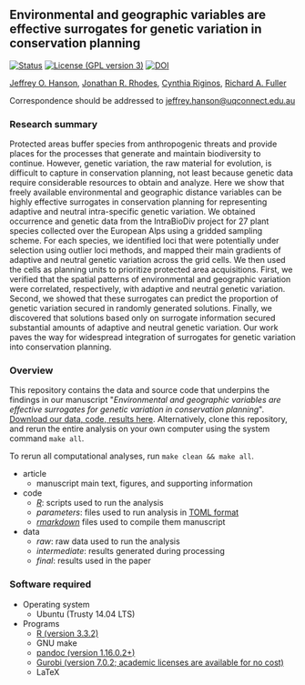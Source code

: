 ## Environmental and geographic variables are effective surrogates for genetic variation in conservation planning

[![Status](https://img.shields.io/badge/status-peer%20reviewed-brightgreen.svg?style=flat-square)]()
[![License (GPL version 3)](https://img.shields.io/badge/license-GNU%20GPL%20version%203-brightgreen.svg?style=flat-square)](http://opensource.org/licenses/GPL-3.0)
[![DOI](https://img.shields.io/badge/doi-10.5281/zenodo.843625-blue.svg?style=flat-square)](https://doi.org/10.5281/zenodo.843625)

[Jeffrey O. Hanson](http://www.jeffrey-hanson.com), [Jonathan R. Rhodes](https://rhodesconservation.com/people/jonathan-rhodes/), [Cynthia Riginos](http://www.cynthiariginos.org/Lab_People/Cynthia_Riginos.html), [Richard A. Fuller](https://www.fullerlab.org/drrichardfuller/)

Correspondence should be addressed to [jeffrey.hanson@uqconnect.edu.au](mailto:jeffrey.hanson@uqconnect.edu.au)

### Research summary

Protected areas buffer species from anthropogenic threats and provide places for the processes that generate and maintain biodiversity to continue. However, genetic variation, the raw material for evolution, is difficult to capture in conservation planning, not least because genetic data require considerable resources to obtain and analyze. Here we show that freely available environmental and geographic distance variables can be highly effective surrogates in conservation planning for representing adaptive and neutral intra-specific genetic variation. We obtained occurrence and genetic data from the IntraBioDiv project for 27 plant species collected over the European Alps using a gridded sampling scheme. For each species, we identified loci that were potentially under selection using outlier loci methods, and mapped their main gradients of adaptive and neutral genetic variation across the grid cells. We then used the cells as planning units to prioritize protected area acquisitions. First, we verified that the spatial patterns of environmental and geographic variation were correlated, respectively, with adaptive and neutral genetic variation. Second, we showed that these surrogates can predict the proportion of genetic variation secured in randomly generated solutions. Finally, we discovered that solutions based only on surrogate information secured substantial amounts of adaptive and neutral genetic variation. Our work paves the way for widespread integration of surrogates for genetic variation into conservation planning.

### Overview

This repository contains the data and source code that underpins the findings in our manuscript "_Environmental and geographic variables are effective surrogates for genetic variation in conservation planning_". [Download our data, code, results here](https://doi.org/10.5281/zenodo.843625). Alternatively, clone this repository, and rerun the entire analysis on your own computer using the system command `make all`.

To rerun all computational analyses, run `make clean && make all`.

* article
	+ manuscript main text, figures, and supporting information
* code
	+ [_R_](https://www.r-project.org): scripts used to run the analysis
	+ _parameters_: files used to run analysis in [TOML format](https://github.com/toml-lang/toml)
	+ [_rmarkdown_](http://rmarkdown.rstudio.com) files used to compile them manuscript
* data
	+ _raw_: raw data used to run the analysis
	+ _intermediate_: results generated during processing
	+ _final_: results used in the paper

### Software required

* Operating system
	+ Ubuntu (Trusty 14.04 LTS)
* Programs
	+ [R (version 3.3.2)](https://www.r-project.org)
	+ GNU make
	+ [pandoc (version 1.16.0.2+)](https://github.com/jgm/pandoc/releases)
	+ [Gurobi (version 7.0.2; academic licenses are available for no cost)](http://www.gurobi.com/)
	+ LaTeX
